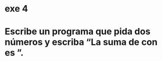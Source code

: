 # exe 4

# Escribe un programa que pida dos números y escriba “La suma de <numero-uno> con <numero-dos> es <resultado>”.
